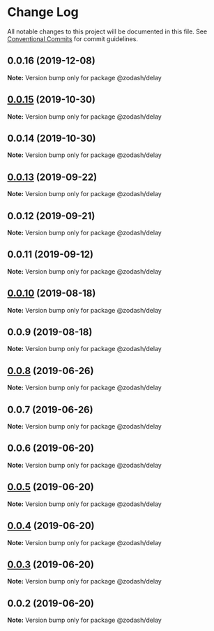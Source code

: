 # Change Log

All notable changes to this project will be documented in this file.
See [Conventional Commits](https://conventionalcommits.org) for commit guidelines.

## 0.0.16 (2019-12-08)

**Note:** Version bump only for package @zodash/delay





## [0.0.15](https://github.com/zcorky/zodash/compare/@zodash/delay@0.0.14...@zodash/delay@0.0.15) (2019-10-30)

**Note:** Version bump only for package @zodash/delay





## 0.0.14 (2019-10-30)

**Note:** Version bump only for package @zodash/delay





## [0.0.13](https://github.com/zcorky/zodash/compare/@zodash/delay@0.0.12...@zodash/delay@0.0.13) (2019-09-22)

**Note:** Version bump only for package @zodash/delay





## 0.0.12 (2019-09-21)

**Note:** Version bump only for package @zodash/delay





## 0.0.11 (2019-09-12)

**Note:** Version bump only for package @zodash/delay





## [0.0.10](https://github.com/zcorky/zodash/compare/@zodash/delay@0.0.9...@zodash/delay@0.0.10) (2019-08-18)

**Note:** Version bump only for package @zodash/delay





## 0.0.9 (2019-08-18)

**Note:** Version bump only for package @zodash/delay





## [0.0.8](https://github.com/zcorky/zodash/compare/@zodash/delay@0.0.7...@zodash/delay@0.0.8) (2019-06-26)

**Note:** Version bump only for package @zodash/delay





## 0.0.7 (2019-06-26)

**Note:** Version bump only for package @zodash/delay





## 0.0.6 (2019-06-20)

**Note:** Version bump only for package @zodash/delay





## [0.0.5](https://github.com/zcorky/zodash/compare/@zodash/delay@0.0.4...@zodash/delay@0.0.5) (2019-06-20)

**Note:** Version bump only for package @zodash/delay





## [0.0.4](https://github.com/zcorky/zodash/compare/@zodash/delay@0.0.3...@zodash/delay@0.0.4) (2019-06-20)

**Note:** Version bump only for package @zodash/delay





## [0.0.3](https://github.com/zcorky/zodash/compare/@zodash/delay@0.0.2...@zodash/delay@0.0.3) (2019-06-20)

**Note:** Version bump only for package @zodash/delay





## 0.0.2 (2019-06-20)

**Note:** Version bump only for package @zodash/delay
